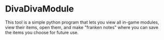 # DivaDivaModule
This tool is a simple python program that lets you view all in-game modules, view their items, open them, and make "franken notes" where you can save the items you choose for future use. 
